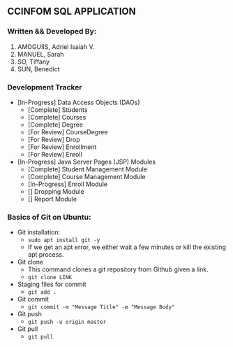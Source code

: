 ## CCINFOM SQL APPLICATION

### Written && Developed By:
1. AMOGUIIS, Adriel Isaiah V.
2. MANUEL, Sarah
3. SO, Tiffany
4. SUN, Benedict

### Development Tracker
- [In-Progress] Data Access Objects (DAOs)
	- [Complete] Students
	- [Complete] Courses
	- [Complete] Degree
	- [For Review] CourseDegree
	- [For Review] Drop
	- [For Review] Enrollment
	- [For Review] Enroll
- [In-Progress] Java Server Pages (JSP) Modules
	- [Complete] Student Management Module
	- [Complete] Course Management Module
	- [In-Progress] Enroll Module
	- [] Dropping Module
	- [] Report Module

### Basics of Git on Ubuntu:
- Git installation:
	- ```sudo apt install git -y```
	- If we get an apt error, we either wait a few minutes or kill the existing apt process.
- Git clone
	- This command clones a git repository from Github given a link.
	- ```git clone LINK```
- Staging files for commit
	- ```git add .```
- Git commit
	- ```git commit -m "Message Title" -m "Message Body"```
- Git push
	- ```git push -u origin master```
- Git pull
	- ```git pull```

